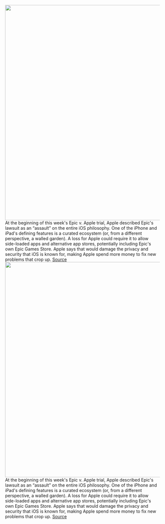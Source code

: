 <img src='https://cdn.vox-cdn.com/thumbor/mcGk5KCunPp99c75uftSJoAsIYk=/0x0:2040x1360/1200x800/filters:focal(857x517:1183x843)/cdn.vox-cdn.com/uploads/chorus_image/image/69249705/acastro_20200818_1777_epicApple_0003.0.0.jpg' width='700px' /><br/>
At the beginning of this week's Epic v. Apple trial, Apple described Epic's lawsuit as an “assault” on the entire iOS philosophy. One of the iPhone and iPad's defining features is a curated ecosystem (or, from a different perspective, a walled garden). A loss for Apple could require it to allow side-loaded apps and alternative app stores, potentially including Epic's own Epic Games Store. Apple says that would damage the privacy and security that iOS is known for, making Apple spend more money to fix new problems that crop up.
<a href='https://www.theverge.com/2021/5/6/22423567/apple-epic-app-store-policies-fortnite-trial-day-4'> Source <a/><img src='https://cdn.vox-cdn.com/thumbor/mcGk5KCunPp99c75uftSJoAsIYk=/0x0:2040x1360/1200x800/filters:focal(857x517:1183x843)/cdn.vox-cdn.com/uploads/chorus_image/image/69249705/acastro_20200818_1777_epicApple_0003.0.0.jpg' width='700px' /><br/>
At the beginning of this week's Epic v. Apple trial, Apple described Epic's lawsuit as an “assault” on the entire iOS philosophy. One of the iPhone and iPad's defining features is a curated ecosystem (or, from a different perspective, a walled garden). A loss for Apple could require it to allow side-loaded apps and alternative app stores, potentially including Epic's own Epic Games Store. Apple says that would damage the privacy and security that iOS is known for, making Apple spend more money to fix new problems that crop up.
<a href='https://www.theverge.com/2021/5/6/22423567/apple-epic-app-store-policies-fortnite-trial-day-4'> Source <a/>